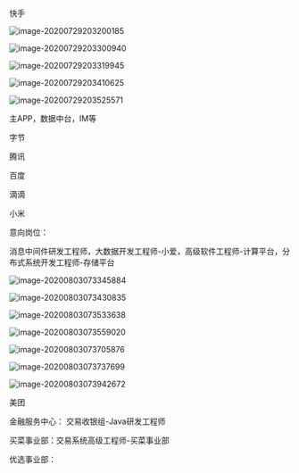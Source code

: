 快手

![image-20200729203200185](%E5%B2%97%E4%BD%8D%E7%A0%94%E7%A9%B6.assets/image-20200729203200185.png)

![image-20200729203300940](%E5%B2%97%E4%BD%8D%E7%A0%94%E7%A9%B6.assets/image-20200729203300940.png)

![image-20200729203319945](%E5%B2%97%E4%BD%8D%E7%A0%94%E7%A9%B6.assets/image-20200729203319945.png)

![image-20200729203410625](%E5%B2%97%E4%BD%8D%E7%A0%94%E7%A9%B6.assets/image-20200729203410625.png)

![image-20200729203525571](%E5%B2%97%E4%BD%8D%E7%A0%94%E7%A9%B6.assets/image-20200729203525571.png)

主APP，数据中台，IM等

字节

腾讯

百度

滴滴

小米

意向岗位：

消息中间件研发工程师，大数据开发工程师-小爱，高级软件工程师-计算平台，分布式系统开发工程师-存储平台

![image-20200803073345884](%E5%B2%97%E4%BD%8D%E7%A0%94%E7%A9%B6.assets/image-20200803073345884.png)

![image-20200803073430835](%E5%B2%97%E4%BD%8D%E7%A0%94%E7%A9%B6.assets/image-20200803073430835.png)

![image-20200803073533638](%E5%B2%97%E4%BD%8D%E7%A0%94%E7%A9%B6.assets/image-20200803073533638.png)

![image-20200803073559020](%E5%B2%97%E4%BD%8D%E7%A0%94%E7%A9%B6.assets/image-20200803073559020.png)

![image-20200803073705876](%E5%B2%97%E4%BD%8D%E7%A0%94%E7%A9%B6.assets/image-20200803073705876.png)

![image-20200803073737699](%E5%B2%97%E4%BD%8D%E7%A0%94%E7%A9%B6.assets/image-20200803073737699.png)

![image-20200803073942672](%E5%B2%97%E4%BD%8D%E7%A0%94%E7%A9%B6.assets/image-20200803073942672.png)

美团

金融服务中心： 交易收银组-Java研发工程师

买菜事业部：交易系统高级工程师-买菜事业部

优选事业部：